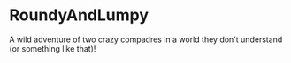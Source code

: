 # RoundyAndLumpy
A wild adventure of two crazy compadres in a world they don't understand (or something like that)!
